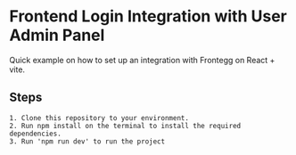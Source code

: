 # Frontend Login Integration with User Admin Panel

Quick example on how to set up an integration with Frontegg on React + vite.

## Steps

```
1. Clone this repository to your environment.
2. Run npm install on the terminal to install the required dependencies.
3. Run 'npm run dev' to run the project
```
